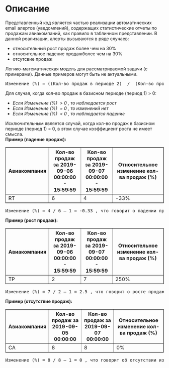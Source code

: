 <h1>Описание</h1>

<div>Представленный код является частью реализации автоматических email алертов (уведомлений), содержащих статистические отчеты по продажам авиакомпаний, как правило в табличном представлении.
В данной реализации, алерты вызываются в ряде случаев:
<ul>
<li>относительный рост продаж более чем на 30%</li>
<li>относительное падение продажболее чем на 30%</li>
<li>отсутсвие продаж</li>
</ul>
</div>

<div>Логико-математическая модель для рассматриваемой задачи (с примерами). Данные примеров могут быть не актуальными.</div>

<div><pre>Изменение (%) = ((Кол-во продаж в периоде 2)&nbsp; /&nbsp; (Кол-во продаж в периоде 1) - 1) * 100%</pre></div>

<div>Для случая, когда кол-во продаж в базисном периоде (период 1) &gt; 0:</div>

<ul>
	<li><em>Если Изменение </em><em>(</em><em>%</em><em>)&nbsp; &gt; 0 </em><em>, то наблюдается рост</em></li>
	<li><em>Если Изменение </em><em>(</em><em>%</em><em>)&nbsp; </em><em>=</em><em> 0 </em><em>, то изменений нет</em></li>
	<li><em>Если Изменение </em><em>(</em><em>%</em><em>)&nbsp; &lt; 0 </em><em>, то наблюдается падение</em></li>
</ul>

<div>Исключительным является случай,&nbsp;когда кол-во продаж в базисном периоде (период 1) = 0, в этом случае коэффициент роста не имеет смысла.</div>

<div><strong>Пример (падение продаж):</strong></div>

<table border="1" cellpadding="0" cellspacing="0">
	<thead>
		<tr>
			<th>
			<div><strong>Авиакомпания</strong></div>
			</th>
			<th>
			<div><strong>Кол-во продаж за 2019-09-06<br />
			00:00:00 - 15:59:59</strong></div>
			</th>
			<th>
			<div><strong>Кол-во продаж за 2019-09-07<br />
			00:00:00 - 15:59:59</strong></div>
			</th>
			<th>
			<div><strong>Относительное изменение кол-ва продаж (%)</strong></div>
			</th>
		</tr>
	</thead>
	<tbody>
		<tr>
			<td>
			<div>RT</div>
			</td>
			<td>
			<div>6</div>
			</td>
			<td>
			<div>4</div>
			</td>
			<td>
			<div>-33%</div>
			</td>
		</tr>
	</tbody>
</table>

<div><pre>Изменение (%) = 4 / 6 &ndash; 1 = -0.33 , что говорит о падении продаж на 33% от продаж в предыдущем периоде.</pre></div>

<div><strong>Пример (рост продаж):</strong></div>

<table border="1" cellpadding="0" cellspacing="0">
	<thead>
		<tr>
			<th>
			<div><strong>Авиакомпания</strong></div>
			</th>
			<th>
			<div><strong>Кол-во продаж за 2019-09-06<br />
			00:00:00 - 15:59:59</strong></div>
			</th>
			<th>
			<div><strong>Кол-во продаж за 2019-09-07<br />
			00:00:00 - 15:59:59</strong></div>
			</th>
			<th>
			<div><strong>Относительное изменение кол-ва продаж (%)</strong></div>
			</th>
		</tr>
	</thead>
	<tbody>
		<tr>
			<td>
			<div>TP</div>
			</td>
			<td>
			<div>2</div>
			</td>
			<td>
			<div>7</div>
			</td>
			<td>
			<div>250%</div>
			</td>
		</tr>
	</tbody>
</table>

<div><pre>Изменение (%) = 7 / 2 &ndash; 1 = 2.5 , что говорит о росте продаж на 250% от продаж в предыдущем периоде.</pre></div>

<div><strong>Пример (отсутствие продаж):</strong></div>

<table border="1" cellpadding="0" cellspacing="0">
	<thead>
		<tr>
			<th>
			<div><strong>Авиакомпания</strong></div>
			</th>
			<th>
			<div><strong>Кол-во продаж за 2019-09-05 00:00:00</strong></div>
			</th>
			<th>
			<div><strong>Кол-во продаж за 2019-09-07 00:00:00</strong></div>
			</th>
			<th>
			<div><strong>Относительное изменение кол-ва продаж (%)</strong></div>
			</th>
		</tr>
	</thead>
	<tbody>
		<tr>
			<td>
			<div>CA</div>
			</td>
			<td>
			<div>8</div>
			</td>
			<td>
			<div>8</div>
			</td>
			<td>
			<div>0%</div>
			</td>
		</tr>
	</tbody>
</table>

<div><pre>Изменение (%) = 8 / 8 &ndash; 1 = 0 , что говорит об отсутствии изменений по сравнению с продажами в предыдущем периоде.</pre></div>